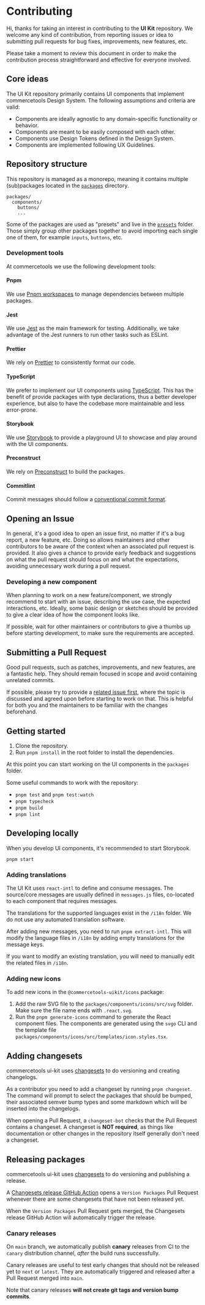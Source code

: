 # Contributing

Hi, thanks for taking an interest in contributing to the **UI Kit** repository. We welcome any kind of contribution, from reporting issues or idea to submitting pull requests for bug fixes, improvements, new features, etc.

Please take a moment to review this document in order to make the contribution process straightforward and effective for everyone involved.

## Core ideas

The UI Kit repository primarily contains UI components that implement commercetools Design System. The following assumptions and criteria are valid:

- Components are ideally agnostic to any domain-specific functionality or behavior.
- Components are meant to be easily composed with each other.
- Components use Design Tokens defined in the Design System.
- Components are implemented following UX Guidelines.

## Repository structure

This repository is managed as a monorepo, meaning it contains multiple (sub)packages located in the [`packages`](./packages) directory.

```
packages/
  components/
    buttons/
    ...
```

Some of the packages are used as "presets" and live in the [`presets`](./presets) folder. Those simply group other packages together to avoid importing each single one of them, for example `inputs`, `buttons`, etc.

### Development tools

At commercetools we use the following development tools:

#### Pnpm

We use [Pnpm workspaces](https://pnpm.io/workspaces) to manage dependencies between multiple packages.

#### Jest

We use [Jest](https://jestjs.io/) as the main framework for testing. Additionally, we take advantage of the Jest runners to run other tasks such as ESLint.

#### Prettier

We rely on [Prettier](https://prettier.io/) to consistently format our code.

#### TypeScript

We prefer to implement our UI components using [TypeScript](https://www.typescriptlang.org/). This has the benefit of provide packages with type declarations, thus a better developer experience, but also to have the codebase more maintainable and less error-prone.

#### Storybook

We use [Storybook](https://storybook.js.org/) to provide a playground UI to showcase and play around with the UI components.

#### Preconstruct

We rely on [Preconstruct](https://preconstruct.tools/) to build the packages.

#### Commitlint

Commit messages should follow a [conventional commit format](https://github.com/conventional-changelog/commitlint/tree/master/%40commitlint/config-conventional).

## Opening an Issue

In general, it's a good idea to open an issue first, no matter if it's a bug report, a new feature, etc. Doing so allows maintainers and other contributors to be aware of the context when an associated pull request is provided. It also gives a chance to provide early feedback and suggestions on what the pull request should focus on and what the expectations, avoiding unnecessary work during a pull request.

### Developing a new component

When planning to work on a new feature/component, we strongly recommend to start with an issue, describing the use case, the expected interactions, etc. Ideally, some basic design or sketches should be provided to give a clear idea of how the component looks like.

If possible, wait for other maintainers or contributors to give a thumbs up before starting development, to make sure the requirements are accepted.

## Submitting a Pull Request

Good pull requests, such as patches, improvements, and new features, are a fantastic help. They should remain focused in scope and avoid containing unrelated commits.

If possible, please try to provide a [related issue first](#opening-an-issue), where the topic is discussed and agreed upon before starting to work on that. This is helpful for both you and the maintainers to be familiar with the changes beforehand.

## Getting started

1. Clone the repository.
2. Run `pnpm install` in the root folder to install the dependencies.

At this point you can start working on the UI components in the `packages` folder.

Some useful commands to work with the repository:

- `pnpm test` and `pnpm test:watch`
- `pnpm typecheck`
- `pnpm build`
- `pnpm lint`

## Developing locally

When you develop UI components, it's recommended to start Storybook.

```
pnpm start
```

### Adding translations

The UI Kit uses `react-intl` to define and consume messages. The source/core messages are usually defined in `messages.js` files, co-located to each component that requires messages.

The translations for the supported languages exist in the `/i18n` folder. We do not use any automated translation software.

After adding new messages, you need to run `pnpm extract-intl`. This will modify the language files in `/i18n` by adding empty translations for the message keys.

If you want to modify an existing translation, you will need to manually edit the related files in `/i18n`.

### Adding new icons

To add new icons in the `@commercetools-uikit/icons` package:

1. Add the raw SVG file to the `packages/components/icons/src/svg` folder. Make sure the file name ends with `.react.svg`.
2. Run the `pnpm generate-icons` command to generate the React component files. The components are generated using the `svgo` CLI and the template file `packages/components/icons/src/templates/icon.styles.tsx`.

## Adding changesets

commercetools ui-kit uses [changesets](https://github.com/atlassian/changesets) to do versioning and creating changelogs.

As a contributor you need to add a changeset by running `pnpm changeset`.
The command will prompt to select the packages that should be bumped, their associated semver bump types and some markdown which will be inserted into the changelogs.

When opening a Pull Request, a `changeset-bot` checks that the Pull Request contains a changeset. A changeset is **NOT required**, as things like documentation or other changes in the repository itself generally don't need a changeset.

## Releasing packages

commercetools ui-kit uses [changesets](https://github.com/atlassian/changesets) to do versioning and publishing a release.

A [Changesets release GitHub Action](https://github.com/changesets/action) opens a `Version Packages` Pull Request whenever there are some changesets that have not been released yet.

When the `Version Packages` Pull Request gets merged, the Changesets release GitHub Action will automatically trigger the release.

### Canary releases

On `main` branch, we automatically publish **canary** releases from CI to the `canary` distribution channel, _after_ the build runs successfully.

Canary releases are useful to test early changes that should not be released yet to `next` or `latest`. They are automatically triggered and released after a Pull Request merged into `main`.

Note that canary releases **will not create git tags and version bump commits**.
